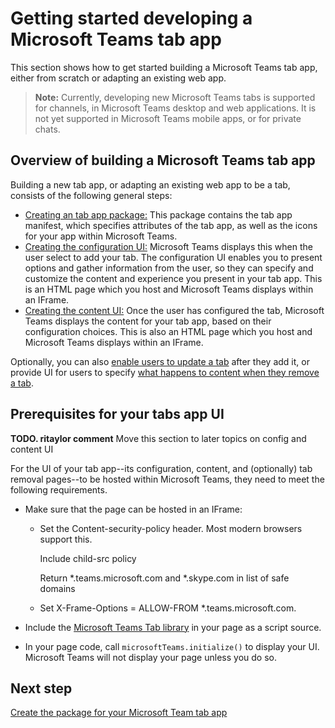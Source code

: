 ﻿# Getting started developing a Microsoft Teams tab app

This section shows how to get started building a Microsoft Teams tab app, either from scratch or adapting an existing web app.

>**Note:** Currently, developing new Microsoft Teams tabs is supported for channels, in Microsoft Teams desktop and web applications. It is not yet supported in Microsoft Teams mobile apps, or for private chats.

## Overview of building a Microsoft Teams tab app

Building a new tab app, or adapting an existing web app to be a tab, consists of the following general steps:

*  [Creating an tab app package:](createtabpackage.md) This package contains the tab app manifest, which specifies attributes of the tab app, as well as the icons for your app within Microsoft Teams.
*  [Creating the configuration UI:](createtabconfigui.md) Microsoft Teams displays this when the user select to add your tab. The configuration UI enables you to present options and gather information from the user, so they can specify and customize the content and experience you present in your tab app. This is an HTML page which you host and Microsoft Teams displays within an IFrame. 
*  [Creating the content UI:](createtabcontent.md) Once the user has configured the tab, Microsoft Teams displays the content for your tab app, based on their configuration choices. This is also an HTML page which you host and Microsoft Teams displays within an IFrame.

Optionally, you can also [enable users to update a tab](updateremovetab.md#updating-an-existing-tab-instance) after they add it, or provide UI for users to specify [what happens to content when they remove a tab](updateremovetab.md#removing-a-tab).

## Prerequisites for your tabs app UI

**TODO. ritaylor comment** Move this section to later topics on config and content UI

For the UI of your tab app--its configuration, content, and (optionally) tab removal pages--to be hosted within Microsoft Teams, they need to meet the following requirements. 

* Make sure that the page can be hosted in an IFrame:
	
	* Set the Content-security-policy header. Most modern browsers support this.
		
		Include child-src policy

		Return *.teams.microsoft.com  and *.skype.com in list of safe domains
	* Set X-Frame-Options = ALLOW-FROM *.teams.microsoft.com.

* Include the [Microsoft Teams Tab library](https://statics.teams.microsoft.com/sdk/v0.2/js/MicrosoftTeams.js) in your page as a script source.
* In your page code, call `microsoftTeams.initialize()` to display your UI. Microsoft Teams will not display your page unless you do so.


## Next step

[Create the package for your Microsoft Team tab app](createtabpackage.md)


